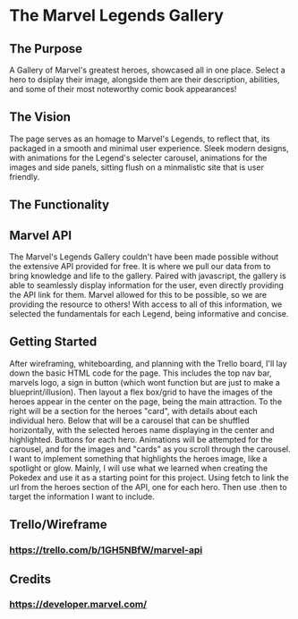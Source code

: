 # The Marvel Legends Gallery

## The Purpose
A Gallery of Marvel's greatest heroes, showcased all in one place. Select a hero to dsiplay their image, alongside them are their description, abilities, and some of their most noteworthy comic book appearances! 

## The Vision
The page serves as an homage to Marvel's Legends, to reflect that, its packaged in a smooth and minimal user experience. Sleek modern designs, with animations for the Legend's selecter carousel, animations for the images and side panels, sitting flush on a minmalistic site that is user friendly.

## The Functionality

## Marvel API
The Marvel's Legends Gallery couldn't have been made possible without the extensive API provided for free. It is where we pull our data from to bring knowledge and life to the gallery. Paired with javascript, the gallery is able to seamlessly display information for the user, even directly providing the API link for them. Marvel allowed for this to be possible, so we are providing the resource to others! With access to all of this information, we selected the fundamentals for each Legend, being informative and concise. 

## Getting Started
After wireframing, whiteboarding, and planning with the Trello board, I'll lay down the basic HTML code for the page. This includes the top nav bar, marvels logo, a sign in button (which wont function but are just to make a blueprint/illusion). Then layout a flex box/grid to have the images of the heroes appear in the center on the page, being the main attraction. To the right will be a section for the heroes "card", with details about each individual hero. Below that will be a carousel that can be shuffled horizontally, with the selected heroes name displaying in the center and highlighted. Buttons for each hero. Animations will be attempted for the carousel, and for the images and "cards" as you scroll through the carousel. I want to implement something that highlights the heroes image, like a spotlight or glow. Mainly, I will use what we learned when creating the Pokedex and use it as a starting point for this project. Using fetch to link the url from the heroes section of the API, one for each hero. Then use .then to target the information I want to include.

## Trello/Wireframe
### https://trello.com/b/1GH5NBfW/marvel-api

## Credits
### https://developer.marvel.com/
